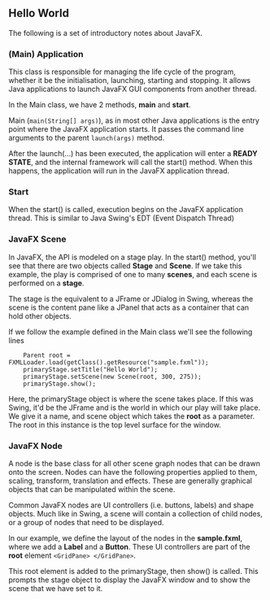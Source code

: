 ## Hello World

The following is a set of introductory notes about JavaFX.

### (Main) Application

This class is responsible for managing the life cycle of the program, whether it be the initialisation, launching,
starting and stopping. It allows Java applications to launch JavaFX GUI components from another thread.

In the Main class, we have 2 methods, **main** and **start**.

Main (```main(String[] args)```), as in most other Java applications is the entry point where the JavaFX application
 starts. It passes the command line arguments to the parent ```launch(args)``` method.

After the launch(...) has been executed, the application will enter a **READY STATE**, and the internal framework will
call the start() method. When this happens, the application will run in the JavaFX application thread.

### Start

When the start() is called, execution begins on the JavaFX application thread. This is similar to Java Swing's
EDT (Event Dispatch Thread)

### JavaFX Scene

In JavaFX, the API is modeled on a stage play. In the start() method, you'll see that there are two objects called
**Stage** and **Scene**. If we take this example, the play is comprised of one to many **scenes**, and each scene
is performed on a **stage**.

The stage is the equivalent to a JFrame or JDialog in Swing, whereas the scene is the content pane like a JPanel that
  acts as a container that can hold other objects.

If we follow the example defined in the Main class we'll see the following lines

```
    Parent root = FXMLLoader.load(getClass().getResource("sample.fxml"));
    primaryStage.setTitle("Hello World");
    primaryStage.setScene(new Scene(root, 300, 275));
    primaryStage.show();
```

Here, the primaryStage object is where the scene takes place. If this was Swing, it'd be the JFrame and is the world
in which our play will take place. We give it a name, and scene object which takes the **root** as a parameter. The
root in this instance is the top level surface for the window.

### JavaFX Node

A node is the base class for all other scene graph nodes that can be drawn onto the screen. Nodes can have the following
properties applied to them, scaling, transform, translation and effects. These are generally graphical objects that can
be manipulated within the scene.

Common JavaFX nodes are UI controllers (i.e. buttons, labels) and shape objects. Much like in Swing, a scene will contain a
collection of child nodes, or a group of nodes that need to be displayed.

In our example, we define the layout of the nodes in the **sample.fxml**, where we add a **Label** and a **Button**.
These UI controllers are part of the **root** element ```<GridPane> </GridPane>```.

This root element is added to the primaryStage, then show() is called. This prompts the stage object to display the
JavaFX window and to show the scene that we have set to it.